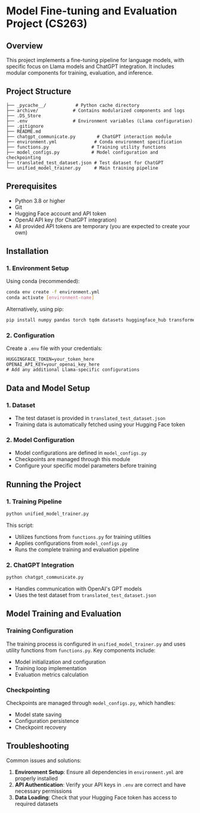 # Model Fine-tuning and Evaluation Project (CS263)

## Overview
This project implements a fine-tuning pipeline for language models, with specific focus on Llama models and ChatGPT integration. It includes modular components for training, evaluation, and inference.

## Project Structure
```
├── _pycache__/           # Python cache directory
├── archive/             # Contains modularized components and logs
├── .DS_Store           
├── .env                 # Environment variables (Llama configuration)
├── .gitignore          
├── README.md           
├── chatgpt_communicate.py        # ChatGPT interaction module
├── environment.yml              # Conda environment specification
├── functions.py                # Training utility functions
├── model_configs.py            # Model configuration and checkpointing
├── translated_test_dataset.json # Test dataset for ChatGPT
└── unified_model_trainer.py     # Main training pipeline
```

## Prerequisites
- Python 3.8 or higher
- Git
- Hugging Face account and API token
- OpenAI API key (for ChatGPT integration)
- All provided API tokens are temporary (you are expected to create your own)

## Installation

### 1. Environment Setup
Using conda (recommended):
```bash
conda env create -f environment.yml
conda activate [environment-name]
```

Alternatively, using pip:
```bash
pip install numpy pandas torch tqdm datasets huggingface_hub transformers evaluate python-dotenv
```

### 2. Configuration
Create a `.env` file with your credentials:
```plaintext
HUGGINGFACE_TOKEN=your_token_here
OPENAI_API_KEY=your_openai_key_here
# Add any additional Llama-specific configurations
```

## Data and Model Setup

### 1. Dataset
- The test dataset is provided in `translated_test_dataset.json`
- Training data is automatically fetched using your Hugging Face token

### 2. Model Configuration
- Model configurations are defined in `model_configs.py`
- Checkpoints are managed through this module
- Configure your specific model parameters before training

## Running the Project

### 1. Training Pipeline
```bash
python unified_model_trainer.py
```
This script:
- Utilizes functions from `functions.py` for training utilities
- Applies configurations from `model_configs.py`
- Runs the complete training and evaluation pipeline

### 2. ChatGPT Integration
```bash
python chatgpt_communicate.py
```
- Handles communication with OpenAI's GPT models
- Uses the test dataset from `translated_test_dataset.json`

## Model Training and Evaluation

### Training Configuration
The training process is configured in `unified_model_trainer.py` and uses utility functions from `functions.py`. Key components include:
- Model initialization and configuration
- Training loop implementation
- Evaluation metrics calculation

### Checkpointing
Checkpoints are managed through `model_configs.py`, which handles:
- Model state saving
- Configuration persistence
- Checkpoint recovery

## Troubleshooting

Common issues and solutions:
1. **Environment Setup**: Ensure all dependencies in `environment.yml` are properly installed
2. **API Authentication**: Verify your API keys in `.env` are correct and have necessary permissions
3. **Data Loading**: Check that your Hugging Face token has access to required datasets
